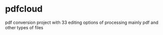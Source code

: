 # pdfcloud
pdf conversion project with 33 editing options of processing mainly pdf and other types of files
